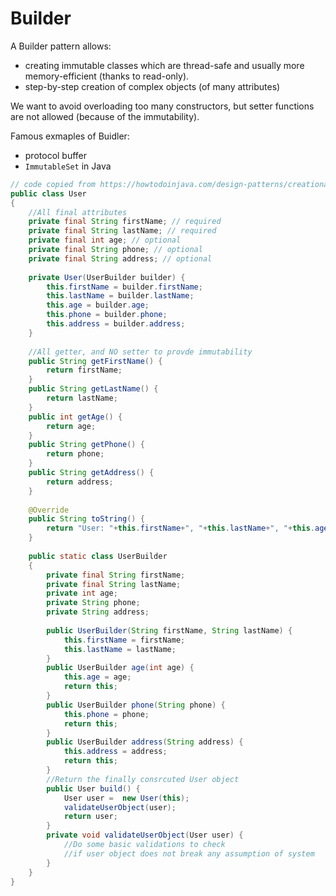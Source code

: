Builder
===
A Builder pattern allows:
* creating immutable classes which are thread-safe and usually more memory-efficient (thanks to read-only).
* step-by-step creation of complex objects (of many attributes)

We want to avoid overloading too many constructors, but setter functions are not allowed (because of the immutability).

Famous exmaples of Buidler:
* protocol buffer 
* `ImmutableSet` in Java

```java
// code copied from https://howtodoinjava.com/design-patterns/creational/builder-pattern-in-java/
public class User
{
    //All final attributes
    private final String firstName; // required
    private final String lastName; // required
    private final int age; // optional
    private final String phone; // optional
    private final String address; // optional
 
    private User(UserBuilder builder) {
        this.firstName = builder.firstName;
        this.lastName = builder.lastName;
        this.age = builder.age;
        this.phone = builder.phone;
        this.address = builder.address;
    }
 
    //All getter, and NO setter to provde immutability
    public String getFirstName() {
        return firstName;
    }
    public String getLastName() {
        return lastName;
    }
    public int getAge() {
        return age;
    }
    public String getPhone() {
        return phone;
    }
    public String getAddress() {
        return address;
    }
 
    @Override
    public String toString() {
        return "User: "+this.firstName+", "+this.lastName+", "+this.age+", "+this.phone+", "+this.address;
    }
 
    public static class UserBuilder
    {
        private final String firstName;
        private final String lastName;
        private int age;
        private String phone;
        private String address;
 
        public UserBuilder(String firstName, String lastName) {
            this.firstName = firstName;
            this.lastName = lastName;
        }
        public UserBuilder age(int age) {
            this.age = age;
            return this;
        }
        public UserBuilder phone(String phone) {
            this.phone = phone;
            return this;
        }
        public UserBuilder address(String address) {
            this.address = address;
            return this;
        }
        //Return the finally consrcuted User object
        public User build() {
            User user =  new User(this);
            validateUserObject(user);
            return user;
        }
        private void validateUserObject(User user) {
            //Do some basic validations to check
            //if user object does not break any assumption of system
        }
    }
}
```
